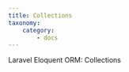 ```yaml
---
title: Collections
taxonomy:
    category:
        - docs
---
```


Laravel Eloquent ORM: Collections